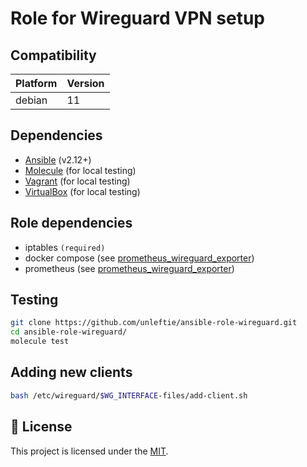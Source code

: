 # Role for Wireguard VPN setup

## Compatibility

| Platform | Version |
| -------- | ------- |
| debian   | 11      |

## Dependencies

- [Ansible](https://docs.ansible.com/ansible/latest/installation_guide/intro_installation.html) (v2.12+)
- [Molecule](https://molecule.readthedocs.io/en/latest/installation.html) (for local testing)
- [Vagrant](https://www.vagrantup.com/downloads) (for local testing)
- [VirtualBox](https://www.virtualbox.org/wiki/Downloads) (for local testing)

## Role dependencies

- iptables `(required)`
- docker compose (see [prometheus_wireguard_exporter](https://github.com/MindFlavor/prometheus_wireguard_exporter))
- prometheus (see [prometheus_wireguard_exporter](https://github.com/MindFlavor/prometheus_wireguard_exporter))

## Testing

```sh
git clone https://github.com/unleftie/ansible-role-wireguard.git
cd ansible-role-wireguard/
molecule test
```

## Adding new clients

```sh
bash /etc/wireguard/$WG_INTERFACE-files/add-client.sh
```

## 📝 License

This project is licensed under the [MIT](LICENSE.md).
